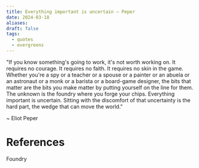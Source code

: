 ```yaml
---
title: Everything important is uncertain — Peper
date: 2024-03-18
aliases: 
draft: false
tags:
  - quotes
  - evergreens
---
```

"If you know something's going to work, it's not worth working on. It requires no courage. It requires no faith. It requires no skin in the game. Whether you're a spy or a teacher or a spouse or a painter or an abuela or an astronaut or a monk or a barista or a board-game designer, the bits that matter are the bits you make matter by putting yourself on the line for them. The unknown is the foundry where you forge your chips. Everything important is uncertain. Sitting with the discomfort of that uncertainty is the hard part, the wedge that can move the world."

~ Eliot Peper

# References

Foundry